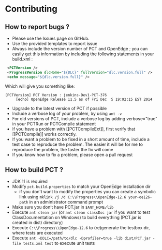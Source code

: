 # Contributing

## How to report bugs ?

* Please use the Issues page on GitHub.
* Use the provided templates to report issue
* Always include the version number of PCT and OpenEdge ; you can easily get this information by including the following statements in your build.xml :

```xml
 <PCTVersion />
 <ProgressVersion dlcHome="${DLC}" fullVersion="dlc.version.full" />
 <echo message="${dlc.version.full}" />
```

Which will give you something like:

``` text
[PCTVersion] PCT Version : jenkins-Dev1-PCT-376
     [echo] OpenEdge Release 11.5 as of Fri Dec  5 19:02:15 EST 2014
```

* Upgrade to the latest version of PCT if possible
* Include a verbose log of your problem, by using `ant -v`
* For old versions of PCT, include a verbose log by adding verbose="true" in your PCTRun or PCTCompile statement
* If you have a problem with [[PCTCompileExt]], first verify that [[PCTCompile]] works correctly.
* If you want a problem to be fixed in a short amount of time, include a test case to reproduce the problem. The easier it will be for me to reproduce the problem, the faster the fix will come
* If you know how to fix a problem, please open a pull request

## How to build PCT ?

* JDK 11 is required
* Modify `pct.build.properties` to match your OpenEdge installation dir
  * if you don't want to modify the properties you can create a symbolic link using `mklink /j /d C:\\Progress\\OpenEdge-12.6 your-oe126-path` in an administrator command prompt
* Make sure you don’t have PCT.jar in `$ANT_HOME/lib`
* Execute `ant clean jar` (or `ant clean classDoc jar` if you want to test ClassDocumentation on Windows) to build everything (PCT.jar is created in dist/ directory)
* Execute `C:\\Progress\\OpenEdge-12.6` to (re)generate the testbox dir, where tests are executed
* Execute `ant -DDLC=/path/to/dlc -Dprofiler=true -lib dist/PCT.jar -file tests.xml test` to execute unit tests
